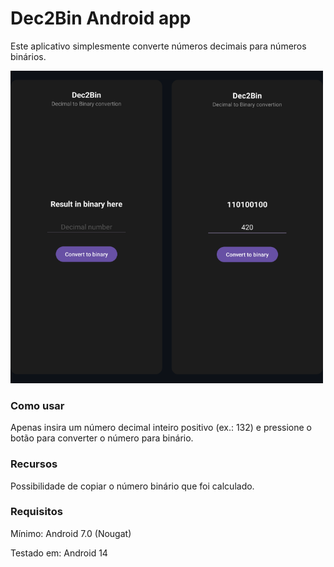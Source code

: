# Dec2Bin Android app
Este aplicativo simplesmente converte números decimais para números binários.

<img src="/dec2bin.png" width="500" height="500">

### Como usar
Apenas insira um número decimal inteiro positivo (ex.: 132) e pressione o botão para converter o número para binário.

### Recursos
Possibilidade de copiar o número binário que foi calculado.

### Requisitos
Mínimo: Android 7.0 (Nougat)

Testado em: Android 14
